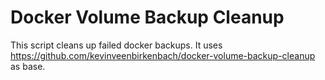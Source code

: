 # Docker Volume Backup Cleanup
This script cleans up failed docker backups.
It uses https://github.com/kevinveenbirkenbach/docker-volume-backup-cleanup as base.